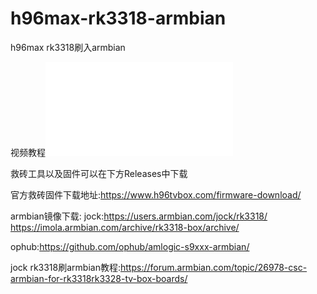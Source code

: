 # h96max-rk3318-armbian
h96max rk3318刷入armbian

视频教程<iframe src="//player.bilibili.com/player.html?isOutside=true&aid=112766933339107&bvid=BV19HaxeiEDz&cid=500001611894963&p=1" scrolling="no" border="0" frameborder="no" framespacing="0" allowfullscreen="true"></iframe>

救砖工具以及固件可以在下方Releases中下载

官方救砖固件下载地址:https://www.h96tvbox.com/firmware-download/


armbian镜像下载:
jock:https://users.armbian.com/jock/rk3318/
https://imola.armbian.com/archive/rk3318-box/archive/

ophub:https://github.com/ophub/amlogic-s9xxx-armbian/



jock rk3318刷armbian教程:https://forum.armbian.com/topic/26978-csc-armbian-for-rk3318rk3328-tv-box-boards/
